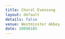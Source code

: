 ```yaml
---
title: Choral Evensong
layout: default
details: false
venue: Westminster Abbey
date: 20090105
---
```

